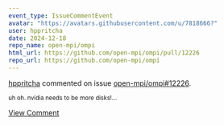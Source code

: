 ```yaml
---
event_type: IssueCommentEvent
avatar: "https://avatars.githubusercontent.com/u/7818666?"
user: hppritcha
date: 2024-12-18
repo_name: open-mpi/ompi
html_url: https://github.com/open-mpi/ompi/pull/12226
repo_url: https://github.com/open-mpi/ompi
---
```


<a href='https://github.com/hppritcha' target='_blank'>hppritcha</a> commented on issue <a href='https://github.com/open-mpi/ompi/pull/12226' target='_blank'>open-mpi/ompi#12226</a>.

<small>uh oh.  nvidia needs to be more disks!...</small>

<a href='https://github.com/open-mpi/ompi/pull/12226' target='_blank'>View Comment</a>